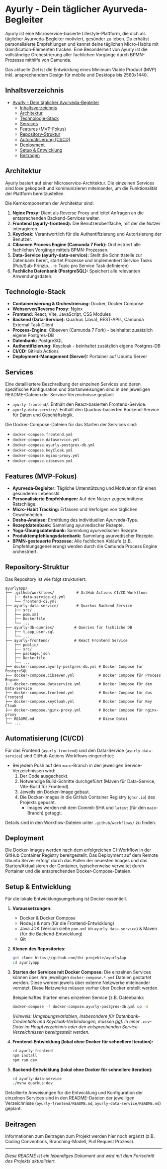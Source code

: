 # Ayurly - Dein täglicher Ayurveda-Begleiter

Ayurly ist eine Microservice-basierte Lifestyle-Plattform, die dich als täglicher Ayurveda-Begleiter motiviert, gesünder zu leben. Du erhältst personalisierte Empfehlungen und kannst deine täglichen Micro-Habits mit Gamification-Elementen tracken. Eine Besonderheit von Ayurly ist die vollständige Orchestrierung aller fachlichen Vorgänge durch BPMN-Prozesse mithilfe von Camunda.

Das aktuelle Ziel ist die Entwicklung eines Minimum Viable Product (MVP) inkl. ansprechendem Design für mobile und Desktops bis 2560x1440.

## Inhaltsverzeichnis

- [Ayurly - Dein täglicher Ayurveda-Begleiter](#ayurly---dein-täglicher-ayurveda-begleiter)
  - [Inhaltsverzeichnis](#inhaltsverzeichnis)
  - [Architektur](#architektur)
  - [Technologie-Stack](#technologie-stack)
  - [Services](#services)
  - [Features (MVP-Fokus)](#features-mvp-fokus)
  - [Repository-Struktur](#repository-struktur)
  - [Automatisierung (CI/CD)](#automatisierung-cicd)
  - [Deployment](#deployment)
  - [Setup \& Entwicklung](#setup--entwicklung)
  - [Beitragen](#beitragen)

## Architektur

Ayurly basiert auf einer Microservice-Architektur. Die einzelnen Services sind lose gekoppelt und kommunizieren miteinander, um die Funktionalität der Plattform bereitzustellen.

Die Kernkomponenten der Architektur sind:

1.  **Nginx Proxy:** Dient als Reverse Proxy und leitet Anfragen an die entsprechenden Backend-Services weiter.
2.  **Frontend (ayurly-frontend):** Die Benutzeroberfläche, mit der die Nutzer interagieren.
3.  **Keycloak:** Verantwortlich für die Authentifizierung und Autorisierung der Benutzer.
4.  **Cibseven Process Engine (Camunda 7 Fork):** Orchestriert alle fachlichen Vorgänge mittels BPMN-Prozessen.
5.  **Data-Service (ayurly-data-service):** Stellt die Schnittstelle zur Datenbank bereit, startet Prozesse und implementiert Service Tasks (Pub/Sub-Prinzip... -> Topic pro Service Task definieren)
6.  **Fachliche Datenbank (PostgreSQL):** Speichert alle relevanten Anwendungsdaten.

## Technologie-Stack

-   **Containerisierung & Orchestrierung:** Docker, Docker Compose
-   **Webserver/Reverse Proxy:** Nginx
-   **Frontend:** React, Vite, JavaScript, CSS Modules
-   **Backend (Data-Service):** Quarkus (Java), REST-APIs, Camunda External Task Client
-   **Prozess-Engine:** Cibseven (Camunda 7 Fork) - beinhaltet zusätzlich eigene Postgres-DB
-   **Datenbank:** PostgreSQL
-   **Authentifizierung:** Keycloak - beinhaltet zusätzlich eigene Postgres-DB
-   **CI/CD:** GitHub Actions
-   **Deployment-Management (Server):** Portainer auf Ubuntu Server

## Services

Eine detailliertere Beschreibung der einzelnen Services und deren spezifische Konfiguration und Startanweisungen sind in den jeweiligen README-Dateien der Service-Verzeichnisse geplant:

-   `ayurly-frontend/`: Enthält den React-basierten Frontend-Service.
-   `ayurly-data-service/`: Enthält den Quarkus-basierten Backend-Service für Daten und Geschäftslogik.

Die Docker-Compose-Dateien für das Starten der Services sind:
-   `docker-compose.frontend.yml`
-   `docker-compose.dataservice.yml`
-   `docker-compose.ayurly-postgres-db.yml`
-   `docker-compose.keyCloak.yml`
-   `docker-compose.nginx-proxy.yml`
-   `docker-compose.cibseven.yml`

## Features (MVP-Fokus)

-   **Ayurveda-Begleiter:** Tägliche Unterstützung und Motivation für einen gesünderen Lebensstil.
-   **Personalisierte Empfehlungen:** Auf den Nutzer zugeschnittene Ratschläge.
-   **Micro-Habit Tracking:** Erfassen und Verfolgen von täglichen Gewohnheiten.
-   **Dosha-Analyse:** Ermittlung des individuellen Ayurveda-Typs.
-   **Rezeptdatenbank:** Sammlung ayurvedischer Rezepte.
-   **Yoga-Übungsdatenbank:** Sammlung ayurvedischer Rezepte.
-   **Produktempfehlungsdatenbank:** Sammlung ayurvedischer Rezepte.
-   **BPMN-gesteuerte Prozesse:** Alle fachlichen Abläufe (z.B. Empfehlungsgenerierung) werden durch die Camunda Process Engine orchestriert.

## Repository-Struktur

Das Repository ist wie folgt strukturiert:
```
ayurlyapp/
├── .github/workflows/          # GitHub Actions CI/CD Workflows
│   ├── data-service-ci.yml
│   └── frontend-ci.yml
├── ayurly-data-service/        # Quarkus Backend Service
│   ├── src/
│   ├── pom.xml
│   ├── Dockerfile
│   └── ...
├── ayurly-db-queries/         # Queries für fachliche DB
│   ├── t_app_user.sql          
│   └── ...
├── ayurly-frontend/           # React Frontend Service
│   ├── public/
│   ├── src/
│   ├── package.json
│   ├── Dockerfile
│   └── ...
├── docker-compose.ayurly-postgres-db.yml # Docker Compose für PostgreSQL
├── docker-compose.cibseven.yml           # Docker Compose für Process Engine
├── docker-compose.dataservice.yml        # Docker Compose für den Data-Service
├── docker-compose.frontend.yml           # Docker Compose für das Frontend
├── docker-compose.keyCloak.yml           # Docker Compose für Key Cloak
├── docker-compose.nginx-proxy.yml        # Docker Compose für nginx-proxy
├── README.md                             # Diese Datei
└── ...                                  
```
## Automatisierung (CI/CD)

Für das Frontend (`ayurly-frontend`) und den Data-Service (`ayurly-data-service`) sind GitHub Actions Workflows eingerichtet:

-   Bei jedem Push auf den `main`-Branch in den jeweiligen Service-Verzeichnissen wird:
    1.  Der Code ausgecheckt.
    2.  Notwendige Build-Schritte durchgeführt (Maven für Data-Service, Vite-Build für Frontend).
    3.  Jeweils ein Docker-Image gebaut.
    4.  Die Docker-Images in die GitHub Container Registry (`ghcr.io`) des Projekts gepusht.
        -   Images werden mit dem Commit-SHA und `latest` (für den `main`-Branch) getaggt.

Details sind in den Workflow-Dateien unter `.github/workflows/` zu finden.

## Deployment

Die Docker-Images werden nach dem erfolgreichen CI-Workflow in der GitHub Container Registry bereitgestellt.
Das Deployment auf dem Remote Ubuntu Server erfolgt durch das Pullen der neuesten Images und das Starten/Aktualisieren der Container, typischerweise verwaltet durch Portainer und die entsprechenden Docker-Compose-Dateien.

## Setup & Entwicklung

Für die lokale Entwicklungsumgebung ist Docker essentiell.

1.  **Voraussetzungen:**
    * Docker & Docker Compose
    * Node.js & npm (für die Frontend-Entwicklung)
    * Java JDK (Version siehe `pom.xml` im `ayurly-data-service`) & Maven (für die Backend-Entwicklung)
    * Git

2.  **Klonen des Repositories:**
    ```bash
    git clone https://github.com/thi-projekte/ayurlyApp
    cd ayurlyapp
    ```

3.  **Starten der Services mit Docker Compose:**
    Die einzelnen Services können über ihre jeweiligen `docker-compose.*.yml` Dateien gestartet werden. Diese werden jeweils über externe Netzwerke miteinander vernetzt. Diese Netzwerke müssen vorher über Docker erstellt werden.

    Beispielhaftes Starten eines einzelnen Service (z.B. Datenbank):
    ```bash
    docker-compose -f docker-compose.ayurly-postgres-db.yml up -d
    ```
    *(Hinweis: Umgebungsvariablen, insbesondere für Datenbank-Credentials und Keycloak-Verbindungen, müssen ggf. in einer `.env`-Datei im Hauptverzeichnis oder den entsprechenden Service-Verzeichnissen bereitgestellt werden.*

4.  **Frontend-Entwicklung (lokal ohne Docker für schnellere Iteration):**
    ```bash
    cd ayurly-frontend
    npm install 
    npm run dev 
    ```

5.  **Backend-Entwicklung (lokal ohne Docker für schnellere Iteration):**
    ```bash
    cd ayurly-data-service
    ./mvnw quarkus:dev
    ```

Detaillierte Anweisungen für die Entwicklung und Konfiguration der einzelnen Services sind in den README-Dateien der jeweiligen Verzeichnisse (`ayurly-frontend/README.md`, `ayurly-data-service/README.md`) geplant.

## Beitragen

Informationen zum Beitragen zum Projekt werden hier noch ergänzt (z.B. Coding Conventions, Branching-Modell, Pull Request Prozess).

---

*Diese README ist ein lebendiges Dokument und wird mit dem Fortschritt des Projekts aktualisiert.*